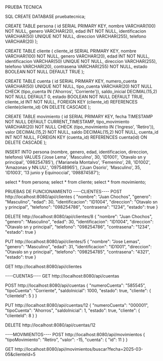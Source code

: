 PRUEBA TECNICA

SQL
CREATE DATABASE pruebatecnica;

CREATE TABLE persona (
    id SERIAL PRIMARY KEY,
    nombre VARCHAR(100) NOT NULL,
    genero VARCHAR(20),
    edad INT NOT NULL,
    identificacion VARCHAR(50) UNIQUE NOT NULL,
    direccion VARCHAR(255),
    telefono VARCHAR(20)
);

CREATE TABLE cliente (
    cliente_id SERIAL PRIMARY KEY,
    nombre VARCHAR(100) NOT NULL,
    genero VARCHAR(20),
    edad INT NOT NULL,
    identificacion VARCHAR(50) UNIQUE NOT NULL,
    direccion VARCHAR(255),
    telefono VARCHAR(20),
    contrasena VARCHAR(255) NOT NULL,
    estado BOOLEAN NOT NULL DEFAULT TRUE
);

CREATE TABLE cuenta (
    id SERIAL PRIMARY KEY,
    numero_cuenta VARCHAR(50) UNIQUE NOT NULL,
    tipo_cuenta VARCHAR(20) NOT NULL CHECK (tipo_cuenta IN ('Ahorros', 'Corriente')),
    saldo_inicial DECIMAL(15,2) NOT NULL DEFAULT 0,
    estado BOOLEAN NOT NULL DEFAULT TRUE,
    cliente_id INT NOT NULL,
    FOREIGN KEY (cliente_id) REFERENCES cliente(cliente_id) ON DELETE CASCADE
);

CREATE TABLE movimiento (
    id SERIAL PRIMARY KEY,
    fecha TIMESTAMP NOT NULL DEFAULT CURRENT_TIMESTAMP,
    tipo_movimiento VARCHAR(20) NOT NULL CHECK (tipo_movimiento IN ('Ingreso', 'Retiro')),
    valor DECIMAL(15,2) NOT NULL,
    saldo DECIMAL(15,2) NOT NULL,
    cuenta_id INT NOT NULL,
    FOREIGN KEY (cuenta_id) REFERENCES cuenta(id) ON DELETE CASCADE
);


INSERT INTO persona (nombre, genero, edad, identificacion, direccion, telefono)
VALUES 
    ('Jose Lema', 'Masculino', 30, 'ID1001', 'Otavalo sn y principal', '098254785'),
    ('Marianela Montalvo', 'Femenino', 28, 'ID1002', 'Amazonas y NN.UU.', '097548965'),
    ('Juan Osorio', 'Masculino', 35, 'ID1003', '13 junio y Equinoccial', '098874587');

select * from persona;
select * from cliente;
select * from movimiento;


PRUEBAS DE FUNCIONAMIENTO
----CLIENTES----
POST
http://localhost:8080/api/clientes
{
    "nombre": "Juan Chochos",
    "genero": "Masculino",
    "edad": 30,
    "identificacion": "ID1004",
    "direccion": "Otavalo sn y principal",
    "telefono": "098254786",
    "contrasena": "1234",
    "estado": true
}

DELETE
http://localhost:8080/api/clientes/8
{
    "nombre": "Juan Chochos",
    "genero": "Masculino",
    "edad": 30,
    "identificacion": "ID1004",
    "direccion": "Otavalo sn y principal",
    "telefono": "098254786",
    "contrasena": "1234",
    "estado": true
}

PUT
http://localhost:8080/api/clientes/5
{
    "nombre": "Jose Lemas",
    "genero": "Masculino",
    "edad": 31,
    "identificacion": "ID1001",
    "direccion": "Otavalo sn y principal",
    "telefono": "098254785",
    "contrasena": "4321",
    "estado": true
}

GET
http://localhost:8080/api/clientes

----CUENTAS----
GET
http://localhost:8080/api/cuentas

POST
http://localhost:8080/api/cuentas
{
    "numeroCuenta": "585545",
    "tipoCuenta": "Corriente",
    "saldoInicial": 1000,
    "estado": true,
    "cliente": {
        "clienteId": 5
    }
}

PUT
http://localhost:8080/api/cuentas/12
{
    "numeroCuenta": "000001",
    "tipoCuenta": "Ahorros",
    "saldoInicial": 1,
    "estado": true,
    "cliente": {
        "clienteId": 8
    }
}

DELETE
http://localhost:8080/api/cuentas/12


----MOVIMIENTOS----
POST
http://localhost:8080/api/movimientos
{
    "tipoMovimiento": "Retiro",
    "valor": -15,
    "cuenta": {
        "id": 11
    }
}

GET
http://localhost:8080/api/movimientos/buscar?fecha=2025-03-05&clienteId=5
